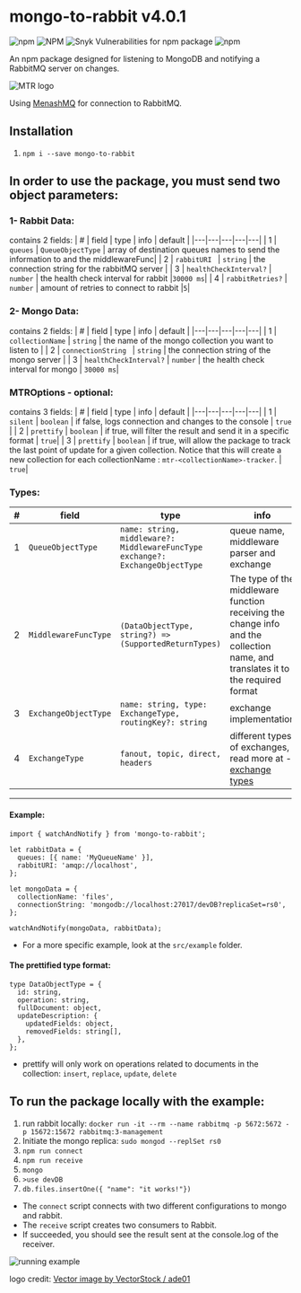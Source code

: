 # mongo-to-rabbit v4.0.1

![npm](https://img.shields.io/npm/v/mongo-to-rabbit?color=green)
![NPM](https://img.shields.io/npm/l/mongo-to-rabbit)
![Snyk Vulnerabilities for npm package](https://img.shields.io/snyk/vulnerabilities/npm/mongo-to-rabbit)
![npm](https://img.shields.io/npm/dt/mongo-to-rabbit)

An npm package designed for listening to MongoDB and notifying a RabbitMQ server on changes.

![MTR logo](src/images/MTR-logo.jpeg)

Using [MenashMQ](https://www.npmjs.com/package/menashmq) for connection to RabbitMQ.

## Installation

1. `npm i --save mongo-to-rabbit`

## In order to use the package, you must send two object parameters:

### 1- Rabbit Data:

contains 2 fields:
| # | field | type | info | default |
|---|---|---|---|---|
| 1 | `queues` | `QueueObjectType` | array of destination queues names to send the information to and the middlewareFunc|
| 2 | `rabbitURI ` | `string` | the connection string for the rabbitMQ server |
| 3 | `healthCheckInterval?` | `number` | the health check interval for rabbit |`30000 ms`|
| 4 | `rabbitRetries?` | `number` | amount of retries to connect to rabbit |`5`|

### 2- Mongo Data:

contains 2 fields:
| # | field | type | info | default |
|---|---|---|---|---|
| 1 | `collectionName` | `string` | the name of the mongo collection you want to listen to |
| 2 | `connectionString ` | `string` | the connection string of the mongo server |
| 3 | `healthCheckInterval?` | `number` | the health check interval for mongo | `30000 ms`|

### MTROptions - optional:

contains 3 fields:
| # | field | type | info | default |
|---|---|---|---|---|
| 1 | `silent` | `boolean` | if false, logs connection and changes to the console | `true` |
| 2 | `prettify` | `boolean` | if true, will filter the result and send it in a specific format | `true`|
| 3 | `prettify` | `boolean` |  if true, will allow the package to track the last point of update for a given collection. Notice that this will create a new collection for each collectionName : `mtr-<collectionName>-tracker`. | `true`|

### Types:

| # | field | type | info | default |
|---|---|---|---|---|
| 1   | `QueueObjectType`    | `name: string, middleware?: MiddlewareFuncType exchange?: ExchangeObjectType` | queue name, middleware parser and exchange | -        |
| 2   | `MiddlewareFuncType` | `(DataObjectType, string?) => (SupportedReturnTypes)`                                    | The type of the middleware function receiving the change info and the collection name, and translates it to the required format                                     | Object   | Buffer                                                                                                               | string[] | Object[] | Buffer[] | undefined)` | A function for manipulating the prettified data received from the listener before sending it to the queue. will only work with a `prettify:true`. | [identity function](https://en.wikipedia.org/wiki/Identity_function) |
| 3   | `ExchangeObjectType` | `name: string, type: ExchangeType, routingKey?: string`                       | exchange implementation                    | -        |
| 4   | `ExchangeType`       | `fanout, topic, direct, headers` | different types of exchanges, read more at - [exchange types](https://www.rabbitmq.com/tutorials/amqp-concepts.html) | -        |

---

#### Example:

```node
import { watchAndNotify } from 'mongo-to-rabbit';

let rabbitData = {
  queues: [{ name: 'MyQueueName' }],
  rabbitURI: 'amqp://localhost',
};

let mongoData = {
  collectionName: 'files',
  connectionString: 'mongodb://localhost:27017/devDB?replicaSet=rs0',
};

watchAndNotify(mongoData, rabbitData);
```

- For a more specific example, look at the `src/example` folder.

#### The prettified type format:

```node
type DataObjectType = {
  id: string,
  operation: string,
  fullDocument: object,
  updateDescription: {
    updatedFields: object,
    removedFields: string[],
  },
};
```

- prettify will only work on operations related to documents in the collection: `insert`, `replace`, `update`, `delete`

## To run the package locally with the example:

1. run rabbit locally: `docker run -it --rm --name rabbitmq -p 5672:5672 -p 15672:15672 rabbitmq:3-management`
2. Initiate the mongo replica: `sudo mongod --replSet rs0`
3. `npm run connect`
4. `npm run receive`
5. `mongo`
6. `>use devDB`
7. `db.files.insertOne({ "name": "it works!"})`

- The `connect` script connects with two different configurations to mongo and rabbit.
- The `receive` script creates two consumers to Rabbit.
- If succeeded, you should see the result sent at the console.log of the receiver.

![running example](https://media.giphy.com/media/mT5dpljEpj5uscgFH9/giphy.gif)

logo credit: <a href="https://www.vectorstock.com/royalty-free-vector/rabbit-leaf-naturally-creative-logo-vector-26785526">Vector image by VectorStock / ade01</a>
